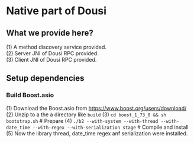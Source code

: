 # Native part of Dousi

## What we provide here?
(1) A method discovery service provided.  
(2) Server JNI of Dousi RPC provided.  
(3) Client JNI of Dousi RPC provided.  

## Setup dependencies
### Build Boost.asio
(1) Download the Boost.asio from https://www.boost.org/users/download/
(2) Unzip to a the a directory like `build`
(3) `cd boost_1_73_0 && sh bootstrap.sh`      # Prepare
(4) `./b2 --with-system --with-thread --with-date_time --with-regex --with-serialization stage`  # Compile and install
(5) Now the library thread, date_time regex anf serialization were installed.


